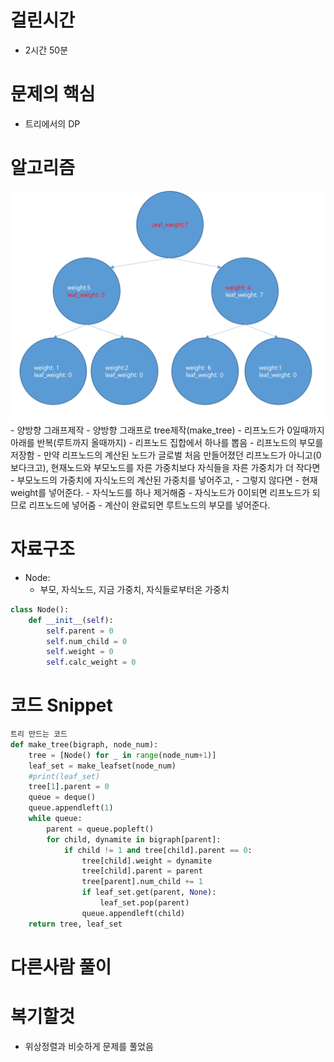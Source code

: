 # 걸린시간
 - 2시간 50분
# 문제의 핵심
- 트리에서의 DP

# 알고리즘
<img src='./image.PNG'>
- 양방향 그래프제작
- 양방향 그래프로 tree제작(make_tree)
- 리프노드가 0일때까지 아래를 반복(루트까지 올때까지)
    - 리프노드 집합에서 하나를 뽑음
    - 리프노드의 부모를 저장함
    - 만약 리프노드의 계산된 노드가 글로벌 처음 만들어졌던 리프노드가 아니고(0보다크고), 현재노드와 부모노드를 자른 가중치보다 자식들을 자른 가중치가 더 작다면 
        - 부모노드의 가중치에 자식노드의 계산된 가중치를 넣어주고,
    - 그렇지 않다면
        - 현재 weight를 넣어준다.
    - 자식노드를 하나 제거해줌
    - 자식노드가 0이되면 리프노드가 되므로 리프노드에 넣어줌
- 계산이 완료되면 루트노드의 부모를 넣어준다.

# 자료구조
- Node:
    - 부모, 자식노드, 지금 가중치, 자식들로부터온 가중치
```python
class Node():
    def __init__(self):
        self.parent = 0
        self.num_child = 0
        self.weight = 0
        self.calc_weight = 0
```
# 코드 Snippet
```python
트리 만드는 코드 
def make_tree(bigraph, node_num):
    tree = [Node() for _ in range(node_num+1)]
    leaf_set = make_leafset(node_num)
    #print(leaf_set)
    tree[1].parent = 0
    queue = deque()
    queue.appendleft(1)
    while queue:
        parent = queue.popleft()
        for child, dynamite in bigraph[parent]:
            if child != 1 and tree[child].parent == 0:
                tree[child].weight = dynamite
                tree[child].parent = parent
                tree[parent].num_child += 1
                if leaf_set.get(parent, None):
                    leaf_set.pop(parent)
                queue.appendleft(child)
    return tree, leaf_set
```
# 다른사람 풀이

# 복기할것
- 위상정렬과 비슷하게 문제를 풀었음
